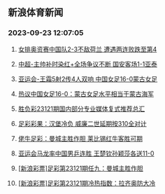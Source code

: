 ## 新浪体育新闻 
### 2023-09-23 12:07:05

1. [女排奥资赛中国队2-3不敌荷兰 遭遇两连败跌至第4](https://sports.sina.com.cn/others/volleyball/2023-09-22/doc-imznrcvy7506208.shtml)

2. [中超-主帅补时染红+全场争议不断 国安客场1-1亚泰](https://sports.sina.com.cn/china/j/2023-09-22/doc-imznqxqa7631501.shtml)

3. [亚运会-王霜5射2传4人双响 中国女足16-0蒙古女足](https://sports.sina.com.cn/china/womenfootballs/2023-09-22/doc-imznqxqc5343556.shtml)

4. [热议中国女足16-0：蒙古女足水平相当于蒙古海军](https://sports.sina.com.cn/china/womenfootballs/2023-09-22/doc-imznqxqc5349096.shtml)

5. [胜负彩23121期国内部分专业媒体复式推荐总汇](https://sports.sina.com.cn/l/2023-09-22/doc-imznqhsm5611120.shtml)

6. [足彩彩果：汉堡冷负 威廉二世延期按310全对计](https://sports.sina.com.cn/l/2023-09-23/doc-imznryzr4783159.shtml)

7. [佬牛足彩：曼城主胜作胆 莱比锡红牛客胜可期](https://sports.sina.com.cn/l/2023-09-23/doc-imznryzr4785590.shtml)

8. [亚运会马龙率中国男乒连胜 王楚钦孙颖莎各送11-0](https://sports.sina.com.cn/others/pingpang/2023-09-22/doc-imznqxqa7628542.shtml)

9. [[新浪彩票]足彩第23121期任九：曼城主胜作胆](https://sports.sina.com.cn/l/2023-09-23/doc-imznryzr4784200.shtml)

10. [[新浪彩票]足彩第23121期冷热指数：拉齐奥防大冷](https://sports.sina.com.cn/l/2023-09-23/doc-imznryzp1716190.shtml)

